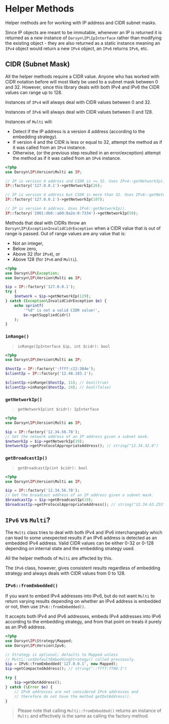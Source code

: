 # Helper Methods

Helper methods are for working with IP address and CIDR subnet masks.

Since IP objects are meant to be immutable, whenever an IP is returned it is
returned as a *new* instance of `Darsyn\IP\IpInterface` rather than modifying
the existing object - they are also returned as a static instance meaning an
`IPv4` object would return a new `IPv4` object, an `IPv6` returns `IPv6`, etc.

## CIDR (Subnet Mask)

All the helper methods require a CIDR value. Anyone who has worked with CIDR
notation before will most likely be used to a subnet mask between 0 and 32.
However, since this library deals with both IPv4 and IPv6 the CIDR values can
range up to 128.

Instances of `IPv4` will always deal with CIDR values between 0 and 32.

Instances of `IPv6` will always deal with CIDR values between 0 and 128.

Instances of `Multi` will:

- Detect if the IP address is a version 4 address (according to the embedding
  strategy).
- If version 4 and the CIDR is less or equal to 32, attempt the method as if it
  was called from an `IPv4` instance.
- Otherwise, (or the previous step resulted in an error/exception) attempt the
  method as if it was called from an `IPv6` instance.

```php
<?php
use Darsyn\IP\Version\Multi as IP;

// IP is version 4 address and CIDR is <= 32. Uses IPv4::getNetworkIp().
IP::factory('127.0.0.1')->getNetworkIp(26);

// IP is version 4 address but CIDR is more than 32. Uses IPv6::getNetworkIp().
IP::factory('127.0.0.1')->getNetworkIp(107);

// IP is version 6 address. Uses IPv6::getNetworkIp().
IP::factory('2001:db8::a60:8a2e:0:7334')->getNetworkIp(50);
```

Methods that deal with CIDRs throw an `Darsyn\IP\ExceptionInvalidCidrException`
when a CIDR value that is out of range is passed. Out of range values are any
value that is:

- Not an integer,
- Below zero,
- Above 32 (for `IPv4`), or
- Above 128 (for `IPv6` and `Multi`).

```php
<?php
use Darsyn\IP\Exception;
use Darsyn\IP\Version\Multi as IP;

$ip = IP::factory('127.0.0.1');
try {
    $network = $ip->getNetworkIp(129);
} catch (Exception\InvalidCidrException $e) {
    echo sprintf(
        '"%d" is not a valid CIDR value!',
        $e->getSuppliedCidr()
    );
}
```

### `inRange()`

> `inRange(IpInterface $ip, int $cidr): bool`

```php
<?php
use Darsyn\IP\Version\Multi as IP;

$hostIp = IP::factory(':ffff:c22:384e');
$clientIp = IP::factory('12.48.183.1');

$clientIp->inRange($hostIp, 11); // bool(true)
$clientIp->inRange($hostIp, 24); // bool(false)
```

### `getNetworkIp()`

> `getNetworkIp(int $cidr): IpInterface`


```php
<?php
use Darsyn\IP\Version\Multi as IP;

$ip = IP::factory('12.34.56.78');
// Get the network address of an IP address given a subnet mask.
$networkIp = $ip->getNetworkIp(19);
$networkIp->getProtocolAppropriateAddress(); // string("12.34.32.0")
```

### `getBroadcastIp()`

> `getBroadcastIp(int $cidr): bool`

```php
<?php
use Darsyn\IP\Version\Multi as IP;

$ip = IP::factory('12.34.56.78');
// Get the broadcast address of an IP address given a subnet mask.
$broadcastIp = $ip->getBroadcastIp(19);
$broadcastIp->getProtocolAppropriateAddress(); // string("12.34.63.255")
```

## `IPv6` vs `Multi`?

The `Multi` class tries to deal with both IPv4 and IPv6 interchangeably which
can lead to some unexpected results if an IPv6 address is detected as an
embedded IPv4 address. Valid CIDR values can be either 0-32 or 0-128 depending
on internal state and the embedding strategy used.

All the helper methods of `Multi` are affected by this.

The `IPv6` class, however, gives consistent results regardless of embedding
strategy and always deals with CIDR values from 0 to 128.

### `IPv6::fromEmbedded()`

If you want to embed IPv4 addresses into IPv6, but do not want `Multi` to return
varying results depending on whether an IPv4 address is embedded or not, then
use `IPv6::fromEmbedded()`.

It accepts both IPv4 and IPv6 addresses, embeds IPv4 addresses into IPv6
according to the embedding strategy, and from that point on treats it purely as
an IPv6 address.

```php
<?php
use Darsyn\IP\Strategy\Mapped;
use Darsyn\IP\Version\Ipv6;

// Strategy is optional; defaults to Mapped unless
// Multi::setDefaultEmbeddingStrategy() called previously.
$ip = IPv6::fromEmbedded('127.0.0.1', new Mapped);
$ip->getCompactedAddress(); // string("::ffff:7f00:1")

try {
    $ip->getDotAddress();
} catch (\Error $e) {
    // IPv6 addresses are not considered IPv4 addresses and
    // therefore do not have the method getDotAddress().
}
```

> Please note that calling `Multi::fromEmbedded()` returns an instance of
> `Multi` and effectively is the same as calling the factory method.
